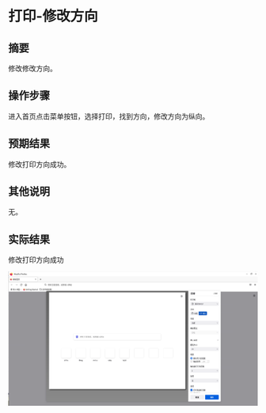 # 打印-修改方向

## 摘要

修改修改方向。

## 操作步骤

进入首页点击菜单按钮，选择打印，找到方向，修改方向为纵向。

## 预期结果

修改打印方向成功。

## 其他说明

无。

## 实际结果

修改打印方向成功

![alt text](image-33.png)